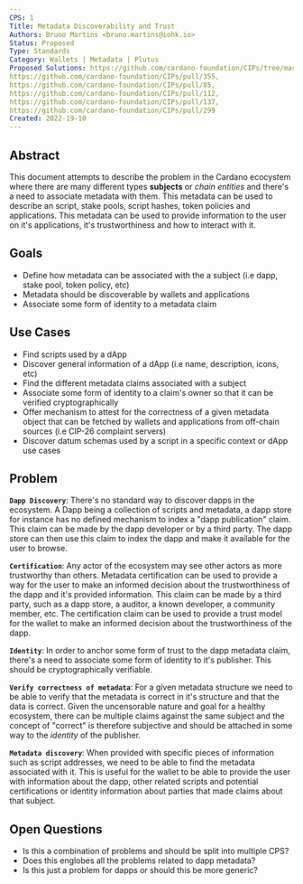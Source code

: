 ```yaml
---
CPS: 1
Title: Metadata Discoverability and Trust
Authors: Bruno Martins <bruno.martins@iohk.io>
Status: Proposed
Type: Standards
Category: Wallets | Metadata | Plutus
Proposed Solutions: https://github.com/cardano-foundation/CIPs/tree/master/CIP-0026,
https://github.com/cardano-foundation/CIPs/pull/355,
https://github.com/cardano-foundation/CIPs/pull/85,
https://github.com/cardano-foundation/CIPs/pull/112,
https://github.com/cardano-foundation/CIPs/pull/137,
https://github.com/cardano-foundation/CIPs/pull/299
Created: 2022-19-10
---
```


## **Abstract**
This document attempts to describe the problem in the Cardano ecocystem where there are many different types **subjects** or *chain entities* and there's a need to associate metadata with them. This metadata can be used to describe an script, stake pools, script hashes, token policies and applications. This metadata can be used to provide information to the user on it's applications, it's trustworthiness and how to interact with it.

## **Goals**
- Define how metadata can be associated with the a subject (i.e dapp, stake pool, token policy, etc)
- Metadata should be discoverable by wallets and applications
- Associate some form of identity to a metadata claim

## **Use Cases**
- Find scripts used by a dApp
- Discover general information of a dApp (i.e name, description, icons, etc)
- Find the different metadata claims associated with a subject
- Associate some form of identity to a claim's owner so that it can be verified cryptographically
- Offer mechanism to attest for the correctness of a given metadata object that can be fetched by wallets and applications from off-chain sources (i.e CIP-26 complaint servers)
- Discover datum schemas used by a script in a specific context or dApp use cases

## **Problem**
**`Dapp Discovery`**: There's no standard way to discover dapps in the ecosystem. A Dapp being a collection of scripts and metadata, a dapp store for instance has no defined mechanism to index a "dapp publication" claim. This claim can be made by the dapp developer or by a third party. The dapp store can then use this claim to index the dapp and make it available for the user to browse. 

**`Certification`**: Any actor of the ecosystem may see other actors as more trustworthy than others. Metadata certification can be used to provide a way for the user to make an informed decision about the trustworthiness of the dapp and it's provided information.  This claim can be made by a third party, such as a dapp store, a auditor, a known  developer, a community member, etc. The certification claim can be used to provide a trust model for the wallet to make an informed decision about the trustworthiness of the dapp. 

**`Identity`**: In order to anchor some form of trust to the dapp metadata claim, there's a need to associate some form of identity to it's publisher. This should be cryptographically verifiable.

**`Verify correctness of metadata`**: For a given metadata structure we need to be able to verify that the metadata is correct in it's structure and that the data is correct. Given the uncensorable nature and goal for a healthy ecosystem, there can be multiple claims against the same subject and the concept of "correct" is therefore subjective and should be attached in some way to the *identity* of the publisher.

**`Metadata discovery`**: When provided with specific pieces of information such as script addresses, we need to be able to find the metadata associated with it. This is useful for the wallet to be able to provide the user with information about the dapp, other related scripts and potential certifications or identity information about parties that made claims about that subject.

## **Open Questions**
- Is this a combination of problems and should be split into multiple CPS?
- Does this englobes all the problems related to dapp metadata?
- Is this just a problem for dapps or should this be more generic? 